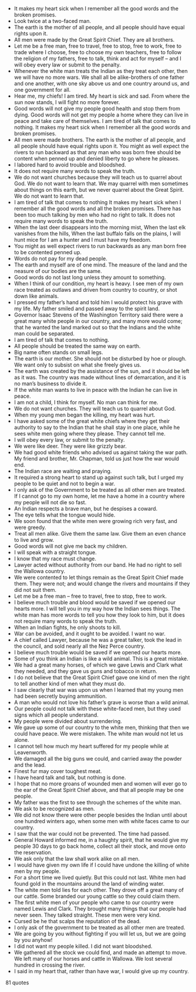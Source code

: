  - It makes my heart sick when I remember all the good words and the broken promises.
 - Look twice at a two-faced man.
 - The earth is the mother of all people, and all people should have equal rights upon it.
 - All men were made by the Great Spirit Chief. They are all brothers.
 - Let me be a free man, free to travel, free to stop, free to work, free to trade where I choose, free to choose my own teachers, free to follow the religion of my fathers, free to talk, think and act for myself – and I will obey every law or submit to the penalty.
 - Whenever the white man treats the Indian as they treat each other, then we will have no more wars. We shall all be alike-brothers of one father and one another, with one sky above us and one country around us, and one government for all.
 - Hear me, my chiefs! I am tired. My heart is sick and sad. From where the sun now stands, I will fight no more forever.
 - Good words will not give my people good health and stop them from dying. Good words will not get my people a home where they can live in peace and take care of themselves. I am tired of talk that comes to nothing. It makes my heart sick when I remember all the good words and broken promises.
 - All men were made brothers. The earth is the mother of all people, and all people should have equal rights upon it. You might as well expect the rivers to run backward as that any man who was born free should be content when penned up and denied liberty to go where he pleases.
 - I labored hard to avoid trouble and bloodshed.
 - It does not require many words to speak the truth.
 - We do not want churches because they will teach us to quarrel about God. We do not want to learn that. We may quarrel with men sometimes about things on this earth, but we never quarrel about the Great Spirit. We do not want to learn that.
 - I am tired of talk that comes to nothing It makes my heart sick when I remember all the good words and all the broken promises. There has been too much talking by men who had no right to talk. It does not require many words to speak the truth.
 - When the last deer disappears into the morning mist, When the last elk vanishes from the hills, When the last buffalo falls on the plains, I will hunt mice for I am a hunter and I must have my freedom.
 - You might as well expect rivers to run backwards as any man born free to be contented penned up.
 - Words do not pay for my dead people.
 - The earth and myself are of one mind. The measure of the land and the neasure of our bodies are the same.
 - Good words do not last long unless they amount to something.
 - When I think of our condition, my heart is heavy. I see men of my own race treated as outlaws and driven from country to country, or shot down like animals.
 - I pressed my father’s hand and told him I would protect his grave with my life. My father smiled and passed away to the spirit land.
 - Governor Isaac Stevens of the Washington Territory said there were a great many white people in our country, and many more would come; that he wanted the land marked out so that the Indians and the white man could be separated.
 - I am tired of talk that comes to nothing.
 - All people should be treated the same way on earth.
 - Big name often stands on small legs.
 - The earth is our mother. She should not be disturbed by hoe or plough. We want only to subsist on what she freely gives us.
 - The earth was created by the assistance of the sun, and it should be left as it was. The country was made without lines of demarcation, and it is no man’s business to divide it.
 - If the white man wants to live in peace with the Indian he can live in peace.
 - I am not a child, I think for myself. No man can think for me.
 - We do not want churches. They will teach us to quarrel about God.
 - When my young men began the killing, my heart was hurt.
 - I have asked some of the great white chiefs where they get their authority to say to the Indian that he shall stay in one place, while he sees white men going where they please. They cannot tell me.
 - I will obey every law, or submit to the penalty.
 - We were like deer. They were like grizzly bear.
 - We had good white friends who advised us against taking the war path. My friend and brother, Mr. Chapman, told us just how the war would end.
 - The Indian race are waiting and praying.
 - It required a strong heart to stand up against such talk, but I urged my people to be quiet and not to begin a war.
 - I only ask of the Government to be treated as all other men are treated. If I cannot go to my own home, let me have a home in a country where my people will not die so fast.
 - An Indian respects a brave man, but he despises a coward.
 - The eye tells what the tongue would hide.
 - We soon found that the white men were growing rich very fast, and were greedy.
 - Treat all men alike. Give them the same law. Give them an even chance to live and grow.
 - Good words will not give me back my children.
 - I will speak with a straight tongue.
 - I know that my race must change.
 - Lawyer acted without authority from our band. He had no right to sell the Wallowa country.
 - We were contented to let things remain as the Great Spirit Chief made them. They were not; and would change the rivers and mountains if they did not suit them.
 - Let me be a free man – free to travel, free to stop, free to work.
 - I believe much trouble and blood would be saved if we opened our hearts more. I will tell you in my way how the Indian sees things. The white man has more words to tell you how they look to him, but it does not require many words to speak the truth.
 - When an Indian fights, he only shoots to kill.
 - War can be avoided, and it ought to be avoided. I want no war.
 - A chief called Lawyer, because he was a great talker, took the lead in the council, and sold nearly all the Nez Perce country.
 - I believe much trouble would be saved if we opened our hearts more.
 - Some of you think an Indian is like a wild animal. This is a great mistake.
 - We had a great many horses, of which we gave Lewis and Clark what they needed, and they gave us guns and tobacco in return.
 - I do not believe that the Great Spirit Chief gave one kind of men the right to tell another kind of men what they must do.
 - I saw clearly that war was upon us when I learned that my young men had been secretly buying ammunition.
 - A man who would not love his father’s grave is worse than a wild animal.
 - Our people could not talk with these white-faced men, but they used signs which all people understand.
 - My people were divided about surrendering.
 - We gave up some of our country to the white men, thinking that then we could have peace. We were mistaken. The white man would not let us alone.
 - I cannot tell how much my heart suffered for my people while at Leavenworth.
 - We damaged all the big guns we could, and carried away the powder and the lead.
 - Finest fur may cover toughest meat.
 - I have heard talk and talk, but nothing is done.
 - I hope that no more groans of wounded men and women will ever go to the ear of the Great Spirit Chief above, and that all people may be one people.
 - My father was the first to see through the schemes of the white man.
 - We ask to be recognized as men.
 - We did not know there were other people besides the Indian until about one hundred winters ago, when some men with white faces came to our country.
 - I saw that the war could not be prevented. The time had passed.
 - General Howard informed me, in a haughty spirit, that he would give my people 30 days to go back home, collect all their stock, and move onto the reservation.
 - We ask only that the law shall work alike on all men.
 - I would have given my own life if I could have undone the killing of white men by my people.
 - For a short time we lived quietly. But this could not last. White men had found gold in the mountains around the land of winding water.
 - The white men told lies for each other. They drove off a great many of our cattle. Some branded our young cattle so they could claim them.
 - The first white men of your people who came to our country were named Lewis and Clark. They brought many things that our people had never seen. They talked straight. These men were very kind.
 - Cursed be he that scalps the reputation of the dead.
 - I only ask of the government to be treated as all other men are treated.
 - We are going by you without fighting if you will let us, but we are going by you anyhow!
 - I did not want my people killed. I did not want bloodshed.
 - We gathered all the stock we could find, and made an attempt to move. We left many of our horses and cattle in Wallowa. We lost several hundred in crossing the river.
 - I said in my heart that, rather than have war, I would give up my country.

81 quotes